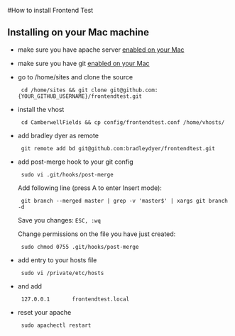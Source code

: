 #How to install Frontend Test

## Installing on your Mac machine
 - make sure you have apache server [enabled on your Mac](https://gist.github.com/krisrybak/548fc5885254216a1a9b)
 
 - make sure you have git [enabled on your Mac](https://gist.github.com/krisrybak/78cc675caed9715bfb1f)
 
 - go to /home/sites and clone the source

        cd /home/sites && git clone git@github.com:{YOUR_GITHUB_USERNAME}/frontendtest.git

 - install the vhost

        cd CamberwellFields && cp config/frontendtest.conf /home/vhosts/

 - add bradley dyer as remote

        git remote add bd git@github.com:bradleydyer/frontendtest.git

 - add post-merge hook to your git config

        sudo vi .git/hooks/post-merge

   Add following line (press A to enter Insert mode):

        git branch --merged master | grep -v 'master$' | xargs git branch -d

   Save you changes: `ESC, :wq`

   Change permissions on the file you have just created:

        sudo chmod 0755 .git/hooks/post-merge

 - add entry to your hosts file

        sudo vi /private/etc/hosts

 - and add

        127.0.0.1       frontendtest.local

 - reset your apache

        sudo apachectl restart
